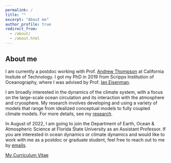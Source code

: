 ```yaml
---
permalink: /
title: ""
excerpt: "About me"
author_profile: true
redirect_from: 
  - /about/
  - /about.html
---
```


About me
------

I am currently a postdoc working with Prof. [Andrew Thompson](http://web.gps.caltech.edu/~andrewt/) at California Insitute of Technology. I got my PhD in 2019 from Scripps Institution of Oceanography, where I was advised by Prof. [Ian Eisenman](http://eisenman.ucsd.edu/).

I am broadly interested in the dynamics of the climate system, with a focus on the large-scale ocean circulation and its interaction with the atmosphere and cryosphere. My research involves developing and using a variety of models that range from idealized conceptual models to fully coupled climate models. For more details, see my [research](https://stsun.github.io/portfolio/).

In August of 2022, I am going to join the Department of Earth, Ocean & Atmospheric Science at Florida State University as an Assistant Professor. If you are interested in ocean dynamics or climate dynamics and would like to work with me as a postdoc or graduate student, feel free to reach out to me by [emails](mailto:shantong@caltech.edu). 

[My Curriculum Vitae](https://stsun.github.io/files/cv.pdf)